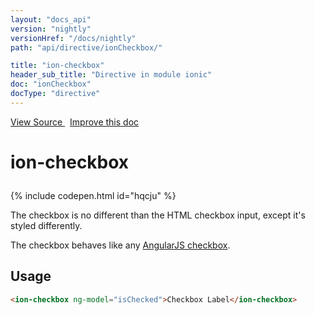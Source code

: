 ```yaml
---
layout: "docs_api"
version: "nightly"
versionHref: "/docs/nightly"
path: "api/directive/ionCheckbox/"

title: "ion-checkbox"
header_sub_title: "Directive in module ionic"
doc: "ionCheckbox"
docType: "directive"
---
```


<div class="improve-docs">
<a href='http://github.com/driftyco/ionic/tree/master/js/angular/directive/checkbox.js#L2'>
View Source
</a>
&nbsp;
<a href='http://github.com/driftyco/ionic/edit/master/js/angular/directive/checkbox.js#L2'>
Improve this doc
</a>
</div>




<h1 class="api-title">

ion-checkbox



</h1>


{% include codepen.html id="hqcju" %}




The checkbox is no different than the HTML checkbox input, except it's styled differently.

The checkbox behaves like any [AngularJS checkbox](http://docs.angularjs.org/api/ng/input/input[checkbox]).









<h2 id="usage">Usage</h2>

```html
<ion-checkbox ng-model="isChecked">Checkbox Label</ion-checkbox>
```









